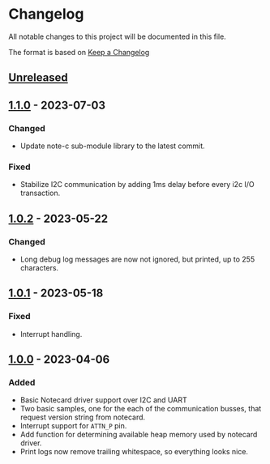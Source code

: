 # Changelog

All notable changes to this project will be documented in this file.

The format is based on [Keep a Changelog](https://keepachangelog.com/en/1.0.0/)

## [Unreleased]

## [1.1.0] - 2023-07-03

### Changed

-   Update note-c sub-module library to the latest commit.

### Fixed

-   Stabilize I2C communication by adding 1ms delay before every i2c I/O 
    transaction.

## [1.0.2] - 2023-05-22

### Changed

-   Long debug log messages are now not ignored, but printed, up to 255 
    characters.

## [1.0.1] - 2023-05-18

### Fixed

-   Interrupt handling.

## [1.0.0] - 2023-04-06

### Added

-   Basic Notecard driver support over I2C and UART
-   Two basic samples, one for the each of the communication busses, that request
    version string from notecard.
-   Interrupt support for `ATTN_P` pin.
-   Add function for determining available heap memory used by notecard driver.
-   Print logs now remove trailing whitespace, so everything looks nice.

[Unreleased]: https://github.com/IRNAS/irnas-notecard-driver/compare/v1.1.0...HEAD

[1.1.0]: https://github.com/IRNAS/irnas-notecard-driver/compare/v1.0.2...v1.1.0

[1.0.2]: https://github.com/IRNAS/irnas-notecard-driver/compare/v1.0.1...v1.0.2

[1.0.1]: https://github.com/IRNAS/irnas-notecard-driver/compare/v1.0.0...v1.0.1

[1.0.0]: https://github.com/IRNAS/irnas-notecard-driver/compare/6a5696d6b4d6f8aaa269a625594a3d7e93eccd55...v1.0.0
